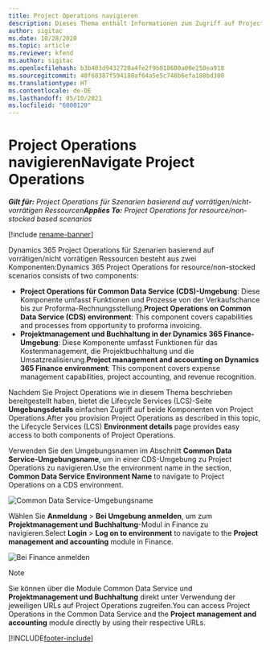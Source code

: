 ```yaml
---
title: Project Operations navigieren
description: Dieses Thema enthält Informationen zum Zugriff auf Project Operations aus Lifecycle Services.
author: sigitac
ms.date: 10/28/2020
ms.topic: article
ms.reviewer: kfend
ms.author: sigitac
ms.openlocfilehash: b3b403d9432720a4fe2f9b818600a00e250ea918
ms.sourcegitcommit: 40f68387f594180af64a5e5c748b6efa188bd300
ms.translationtype: HT
ms.contentlocale: de-DE
ms.lasthandoff: 05/10/2021
ms.locfileid: "6000120"
---
```

# <a name="navigate-project-operations"></a><span data-ttu-id="239ae-103">Project Operations navigieren</span><span class="sxs-lookup"><span data-stu-id="239ae-103">Navigate Project Operations</span></span>

<span data-ttu-id="239ae-104">_**Gilt für:** Project Operations für Szenarien basierend auf vorrätigen/nicht-vorrätigen Ressourcen_</span><span class="sxs-lookup"><span data-stu-id="239ae-104">_**Applies To:** Project Operations for resource/non-stocked based scenarios_</span></span>

[!include [rename-banner](~/includes/cc-data-platform-banner.md)]

<span data-ttu-id="239ae-105">Dynamics 365 Project Operations für Szenarien basierend auf vorrätigen/nicht vorrätigen Ressourcen besteht aus zwei Komponenten:</span><span class="sxs-lookup"><span data-stu-id="239ae-105">Dynamics 365 Project Operations for resource/non-stocked scenarios consists of two components:</span></span> 

 - <span data-ttu-id="239ae-106">**Project Operations für Common Data Service (CDS)-Umgebung**: Diese Komponente umfasst Funktionen und Prozesse von der Verkaufschance bis zur Proforma-Rechnungsstellung.</span><span class="sxs-lookup"><span data-stu-id="239ae-106">**Project Operations on Common Data Service (CDS) environment**: This component covers capabilities and processes from opportunity to proforma invoicing.</span></span> 
 - <span data-ttu-id="239ae-107">**Projektmanagement und Buchhaltung in der Dynamics 365 Finance-Umgebung**: Diese Komponente umfasst Funktionen für das Kostenmanagement, die Projektbuchhaltung und die Umsatzrealisierung.</span><span class="sxs-lookup"><span data-stu-id="239ae-107">**Project management and accounting on Dynamics 365 Finance environment**: This component covers expense management capabilities, project accounting, and revenue recognition.</span></span> 

<span data-ttu-id="239ae-108">Nachdem Sie Project Operations wie in diesem Thema beschrieben bereitgestellt haben, bietet die Lifecycle Services (LCS)-Seite **Umgebungsdetails** einfachen Zugriff auf beide Komponenten von Project Operations.</span><span class="sxs-lookup"><span data-stu-id="239ae-108">After you provision Project Operations as described in this topic, the Lifecycle Services (LCS) **Environment details** page provides easy access to both components of Project Operations.</span></span>  

<span data-ttu-id="239ae-109">Verwenden Sie den Umgebungsnamen im Abschnitt **Common Data Service-Umgebungsname**, um in einer CDS-Umgebung zu Project Operations zu navigieren.</span><span class="sxs-lookup"><span data-stu-id="239ae-109">Use the environment name in the section, **Common Data Service Environment Name** to navigate to Project Operations on a CDS environment.</span></span> 

  ![Common Data Service-Umgebungsname](./media/environment-name.PNG)

<span data-ttu-id="239ae-111">Wählen Sie **Anmeldung** > **Bei Umgebung anmelden**, um zum **Projektmanagement und Buchhaltung**-Modul in Finance zu navigieren.</span><span class="sxs-lookup"><span data-stu-id="239ae-111">Select **Login** > **Log on to environment** to navigate to the **Project management and accounting** module in Finance.</span></span>  

   ![Bei Finance anmelden](./media/environment-login.PNG)

> [!NOTE]
> <span data-ttu-id="239ae-113">Sie können über die Module Common Data Service und **Projektmanagement und Buchhaltung** direkt unter Verwendung der jeweiligen URLs auf Project Operations zugreifen.</span><span class="sxs-lookup"><span data-stu-id="239ae-113">You can access Project Operations in the Common Data Service and the **Project management and accounting** module directly by using their respective URLs.</span></span> 


[!INCLUDE[footer-include](../includes/footer-banner.md)]